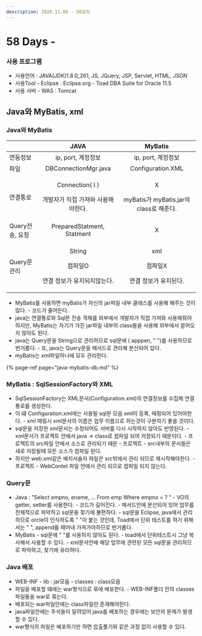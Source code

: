 ```yaml
---
description: 2020.11.06 - 58일차
---
```


# 58 Days -

### 사용 프로그램

* 사용언어 : JAVA\(JDK\)1.8.0\_261, JS, JQuery, JSP, Servlet, HTML, JSON
* 사용Tool  - Eclipse : Eclipse.org - Toad DBA Suite for Oracle 11.5
* 사용 서버 - WAS : Tomcat

## Java와 MyBatis, xml

### Java와 MyBatis

<table>
  <thead>
    <tr>
      <th style="text-align:left"></th>
      <th style="text-align:center">JAVA</th>
      <th style="text-align:center">MyBatis</th>
    </tr>
  </thead>
  <tbody>
    <tr>
      <td style="text-align:left">&#xC5F0;&#xB3D9;&#xC815;&#xBCF4;</td>
      <td style="text-align:center">ip, port, &#xACC4;&#xC815;&#xC815;&#xBCF4;</td>
      <td style="text-align:center">ip, port, &#xACC4;&#xC815;&#xC815;&#xBCF4;</td>
    </tr>
    <tr>
      <td style="text-align:left">&#xD30C;&#xC77C;</td>
      <td style="text-align:center">DBConnectionMgr.java</td>
      <td style="text-align:center">Configuration.XML</td>
    </tr>
    <tr>
      <td style="text-align:left">&#xC5F0;&#xACB0;&#xD1B5;&#xB85C;</td>
      <td style="text-align:center">
        <p>Connection( I )</p>
        <p>&#xAC1C;&#xBC1C;&#xC790;&#xAC00; &#xC9C1;&#xC811; &#xAC00;&#xC838;&#xC640;
          &#xC0AC;&#xC6A9;&#xD574;&#xC57C;&#xD55C;&#xB2E4;.</p>
      </td>
      <td style="text-align:center">
        <p>X</p>
        <p>myBatis&#xAC00; myBatis.jar&#xC758; class&#xB85C; &#xD574;&#xC900;&#xB2E4;.</p>
      </td>
    </tr>
    <tr>
      <td style="text-align:left">Query&#xC804;&#xC1A1;, &#xC694;&#xCCAD;</td>
      <td style="text-align:center">PreparedStatment, Statment</td>
      <td style="text-align:center">X</td>
    </tr>
    <tr>
      <td style="text-align:left">Query&#xBB38; &#xAD00;&#xB9AC;</td>
      <td style="text-align:center">
        <p>String</p>
        <p>&#xCEF4;&#xD30C;&#xC77C;O</p>
        <p>&#xC5F0;&#xACB0; &#xC815;&#xBCF4;&#xAC00; &#xC720;&#xC9C0;&#xB418;&#xC9C0;&#xC54A;&#xB294;&#xB2E4;.</p>
      </td>
      <td style="text-align:center">
        <p>xml</p>
        <p>&#xCEF4;&#xD30C;&#xC77C;X</p>
        <p>&#xC5F0;&#xACB0; &#xC815;&#xBCF4;&#xAC00; &#xC720;&#xC9C0;&#xB41C;&#xB2E4;.</p>
      </td>
    </tr>
  </tbody>
</table>

* MyBatis를 사용하면 myBatis가 자신의 jar파일 내부 클래스를 사용해 해주는 것이 많다. - 코드가 줄어든다.
* java는 연결통로와 Sql문 전송 객체를 외부에서 개발자가 직접 가져와 사용해줘야 하지만, MyBatis는 자기가 가진 jar파일 내부의 class들을 사용해 외부에서 끌어오지 않아도 된다.
* java는 Query문을 String으로 관리하므로 sql문에 \( apppen, "  "\)를 사용하므로 번거롭다. - 또, java는 Query문을 메서드로 관리해 분산되어 있다.
* myBatis는 xml파일하나에 모두 관리한다. 

{% page-ref page="java-mybatis-db.md" %}

### MyBatis : SqlSessionFactory와 XML

* SqlSessionFactory는 XML문서\(Configuration.xml\)의 연결정보를 수집해 연결통로를 생성한다.
* 이 떄 Configuration.xml에는 사용될 sql문 모음 xml이 등록, 매핑되어 있어야한다. - xml 매핑시 xml문서의 이름은 업무 이름으로 하는것이 구분하기 좋을 것이다.
*  sql문을 저장한 xml문서는 수정되어도 서버를 다시 시작하지 않아도 반영된다. - xml문서가 프로젝트 안에서 java -&gt; class로 컴파일 되어 저장되기 때문이다. - 프로젝트의 src파일 안에서 소스로 관리되기 때문 - 프로젝트 - src내부의 문서들은 새로 저장될때 모든 소스가 컴파일 된다.
* 하지만 web.xml같은 배치서술자 파일은 src밖에서 관리 되므로 재시작해야한다. - 프로젝트 - WebContet 파일 안에서 관리 되므로 컴파일 되지 않는다.

### Query문

* Java : "Select empno, ename, ... From emp Where empno = ? " - VO의 getter, setter를 사용한다. - 코드가 길어진다. - 메서드안에 분산되어 있어 업무를 전체적으로 파악하고 sql문을 찾기에 불편하다. - sql문을 Eclipse, java에서 관리하므로 orcle이 인식하도록 " "이 붙는 것인데, Toad에서 단위 테스트를 하기 위해서는 " ", append를 떼어내 가져가야하므로 번거롭다.
* MyBatis - sql문에 " "를 사용하지 않아도 된다.  - toad에서 단위테스트시 그냥 복사해서 사용할 수 있다. - xml문서안에 해당 업무에 관련된 모든 sql문을 관리하므로 파악하고, 찾기에 유리하다.

### Java 배포

* WEB-INF - lib : jar모음 - classes : class모음
* 파일을 배포할 떄에는 war형식으로 묶에 배포한다. - WEB-INF폴더 안의 classes파일들을 war로 묶는다.
* 배포되는 war파일안에는 class파일만 존재해야한다.
* java파일안에는 주석들이 달려있어 java를 배포하는 경우에는 보안의 문제가 발생할 수 있다.
* war형식의 파일은 배포하기만 하면 압출풀기와 같은 과정 없이 사용할 수 있다.

